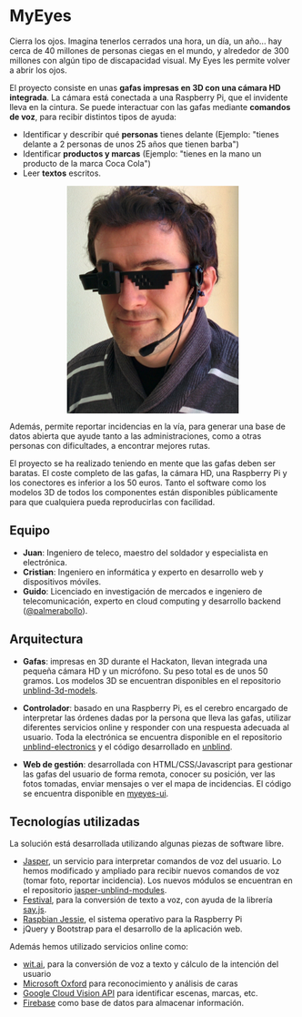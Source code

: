 # MyEyes

Cierra los ojos. Imagina tenerlos cerrados una hora, un día, un año... hay cerca de 40 millones de personas ciegas en el mundo, y alrededor de 300 millones con algún tipo de discapacidad visual. My Eyes les permite volver a abrir los ojos. 

El proyecto consiste en unas **gafas impresas en 3D con una cámara HD integrada**. La cámara está conectada a una Raspberry Pi, que el invidente lleva en la cintura. Se puede interactuar con las gafas mediante **comandos de voz**, para recibir distintos tipos de ayuda:

- Identificar y describir qué **personas** tienes delante (Ejemplo: "tienes delante a 2 personas de unos 25 años que tienen barba")
- Identificar **productos y marcas** (Ejemplo: "tienes en la mano un producto de la marca Coca Cola")
- Leer **textos** escritos.

<center><img src="myeyes.jpg" align="center" height="400"></center>

Además, permite reportar incidencias en la vía, para generar una base de datos abierta que ayude tanto a las administraciones, como a otras personas con dificultades, a encontrar mejores rutas.

El proyecto se ha realizado teniendo en mente que las gafas deben ser baratas. El coste completo de las gafas, la cámara HD, una Raspberry Pi y los conectores es inferior a los 50 euros. Tanto el software como los modelos 3D de todos los componentes están disponibles públicamente para que cualquiera pueda reproducirlas con facilidad.

## Equipo

* **Juan**: Ingeniero de teleco, maestro del soldador y especialista en electrónica.
* **Cristian**: Ingeniero en informática y experto en desarrollo web y dispositivos móviles.
* **Guido**: Licenciado en investigación de mercados e ingeniero de telecomunicación, experto en cloud computing y desarrollo backend ([@palmerabollo](http://twitter.com/palmerabollo)).

## Arquitectura

* **Gafas**: impresas en 3D durante el Hackaton, llevan integrada una pequeña cámara HD y un micrófono. Su peso total es de unos 50 gramos. Los modelos 3D se encuentran disponibles en el repositorio [unblind-3d-models](https://github.com/unblind/unblind-3d-models).

* **Controlador**: basado en una Raspberry Pi, es el cerebro encargado de interpretar las órdenes dadas por la persona que lleva las gafas, utilizar diferentes servicios online y responder con una respuesta adecuada al usuario. Toda la electrónica se encuentra disponible en el repositorio [unblind-electronics](https://github.com/unblind/unblind-electronics) y el código desarrollado en [unblind](https://github.com/unblind/unblind).

* **Web de gestión**: desarrollada con HTML/CSS/Javascript para gestionar las gafas del usuario de forma remota, conocer su posición, ver las fotos tomadas, enviar mensajes o ver el mapa de incidencias. El código se encuentra disponible en [myeyes-ui](https://github.com/unblind/myeyes-ui).

## Tecnologías utilizadas

La solución está desarrollada utilizando algunas piezas de software libre.

* [Jasper](http://jasperproject.github.io/), un servicio para interpretar comandos de voz del usuario. Lo hemos modificado y ampliado para recibir nuevos comandos de voz (tomar foto, reportar incidencia). Los nuevos módulos se encuentran en el repositorio [jasper-unblind-modules](https://github.com/unblind/jasper-unblind-modules).
* [Festival](http://festvox.org/festival/), para la conversión de texto a voz, con ayuda de la librería [say.js](https://github.com/marak/say.js/).
* [Raspbian Jessie](https://www.raspberrypi.org/downloads/raspbian/), el sistema operativo para la Raspberry Pi
* jQuery y Bootstrap para el desarrollo de la aplicación web.

Además hemos utilizado servicios online como:

* [wit.ai](http://wit.ai/), para la conversión de voz a texto y cálculo de la intención del usuario
* [Microsoft Oxford](https://www.projectoxford.ai/) para reconocimiento y análisis de caras
* [Google Cloud Vision API](https://cloud.google.com/vision/) para identificar escenas, marcas, etc.
* [Firebase](https://www.firebaseio.com/) como base de datos para almacenar información.
